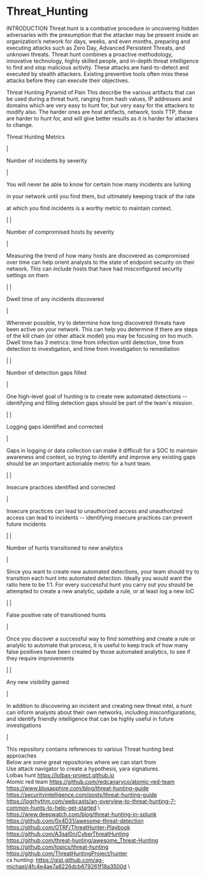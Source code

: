 # Threat_Hunting

INTRODUCTION 
Threat hunt is a combative procedure in uncovering hidden adversaries with the presumption that the attacker may be present inside an organization’s network for days, weeks, and even months, preparing and executing attacks such as Zero Day, Advanced Persistent Threats, and unknown threats. Threat hunt combines a proactive methodology, innovative technology, highly skilled people, and in-depth threat intelligence to find and stop malicious activity. These attacks are hard-to-detect and executed by stealth attackers. Existing preventive tools often miss these attacks before they can execute their objectives.

Threat Hunting Pyramid of Pain 
This describe the various artifacts that can be used during a threat hunt, ranging from hash values, IP addresses and domains which are very easy to hunt for, but very easy for the attackers to modify also.
The harder ones are host artifacts, network, tools TTP, these are harder to hunt for, and will give better results as it is harder for attackers to change.

Threat Hunting Metrics

|

Number of incidents by severity

 |

You will never be able to know for certain how many incidents are lurking

in your network until you find them, but ultimately keeping track of the rate

at which you find incidents is a worthy metric to maintain context.

 |
|

Number of compromised hosts by severity

 |

Measuring the trend of how many hosts are discovered as compromised over time can help orient analysts to the state of endpoint security on their network. This can include hosts that have had misconfigured security settings on them

 |
|

Dwell time of any incidents discovered

 |

Whenever possible, try to determine how long discovered threats have been active on your network. This can help you determine if there are steps of the kill chain (or other attack model) you may be focusing on too much. Dwell time has 3 metrics: time from infection until detection, time from detection to investigation, and time from investigation to remediation

 |
|

Number of detection gaps filled

 |

One high-level goal of hunting is to create new automated detections -- identifying and filling detection gaps should be part of the team's mission.

 |
|

Logging gaps identified and corrected

 |

Gaps in logging or data collection can make it difficult for a SOC to maintain awareness and context, so trying to identify and improve any existing gaps should be an important actionable metric for a hunt team.

 |
|

Insecure practices identified and corrected

 |

Insecure practices can lead to unauthorized access and unauthorized access can lead to incidents -- identifying insecure practices can prevent future incidents

 |
|

Number of hunts transitioned to new analytics

 |

Since you want to create new automated detections, your team should try to transition each hunt into automated detection. Ideally you would want the ratio here to be 1:1. For every successful hunt you carry out you should be attempted to create a new analytic, update a rule, or at least log a new IoC

 |
|

False positive rate of transitioned hunts

 |

Once you discover a successful way to find something and create a rule or analytic to automate that process, it is useful to keep track of how many false positives have been created by those automated analytics, to see if they require improvements

 |
|

Any new visibility gained

 |

In addition to discovering an incident and creating new threat intel, a hunt can inform analysts about their own networks, including misconfigurations, and identify friendly intelligence that can be highly useful in future investigations

 |

This repository contains references to various Threat hunting best approaches\
Below are some great repositories where we can start from\
Use attack navigator to create a hypothesis, yara signatures.\
Lolbas hunt https://lolbas-project.github.io \
Atomic red team https://github.com/redcanaryco/atomic-red-team \
https://www.blusapphire.com/blog/threat-hunting-guide \
https://securityintelligence.com/posts/threat-hunting-guide \
https://logrhythm.com/webcasts/an-overview-to-threat-hunting-7-common-hunts-to-help-get-started \ 
https://www.deepwatch.com/blog/threat-hunting-in-splunk \
https://github.com/0x4D31/awesome-threat-detection \
https://github.com/OTRF/ThreatHunter-Playbook \
https://github.com/A3sal0n/CyberThreatHunting \
https://github.com/threat-hunting/awesome_Threat-Hunting \
https://github.com/topics/threat-hunting \
https://github.com/ThreatHuntingProject/hunter \
cs hunting: https://gist.github.com/ag-michael/4fc4e4ae7a8226dcb679261f18a3500d \

